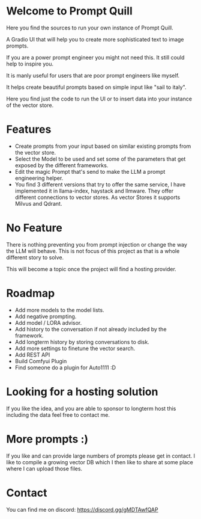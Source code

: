 # Welcome to Prompt Quill

Here you find the sources to run your own instance of Prompt Quill.

A Gradio UI that will help you to create more sophisticated text to image prompts.

If you are a power prompt engineer you might not need this. It still could help to inspire you.

It is manly useful for users that are poor prompt engineers like myself.

It helps create beautiful prompts based on simple input like "sail to italy".

Here you find just the code to run the UI or to insert data into your instance of the vector store.


# Features

* Create prompts from your input based on similar existing prompts from the vector store.
* Select the Model to be used and set some of the parameters that get exposed by the different frameworks.
* Edit the magic Prompt that's send to make the LLM a prompt engineering helper.
* You find 3 different versions that try to offer the same service, I have implemented it in llama-index, haystack and llmware. They offer different connections to vector stores. As vector Stores it supports Milvus and Qdrant.


# No Feature

There is nothing preventing you from prompt injection or change the way the LLM will behave. 
This is not focus of this project as that is a whole different story to solve. 

This will become a topic once the project will find a hosting provider.


# Roadmap

* Add more models to the model lists.
* Add negative prompting.
* Add model / LORA advisor.
* Add history to the conversation if not already included by the framework.
* Add longterm history by storing conversations to disk.
* Add more settings to finetune the vector search.
* Add REST API
* Build Comfyui Plugin
* Find someone do a plugin for Auto1111 :D


# Looking for a hosting solution

If you like the idea, and you are able to sponsor to longterm host this including the data feel free to contact me.


# More prompts :)

If you like and can provide large numbers of prompts please get in contact.
I like to compile a growing vector DB which I then like to share at some place where I can upload those files.

# Contact

You can find me on discord: https://discord.gg/gMDTAwfQAP
